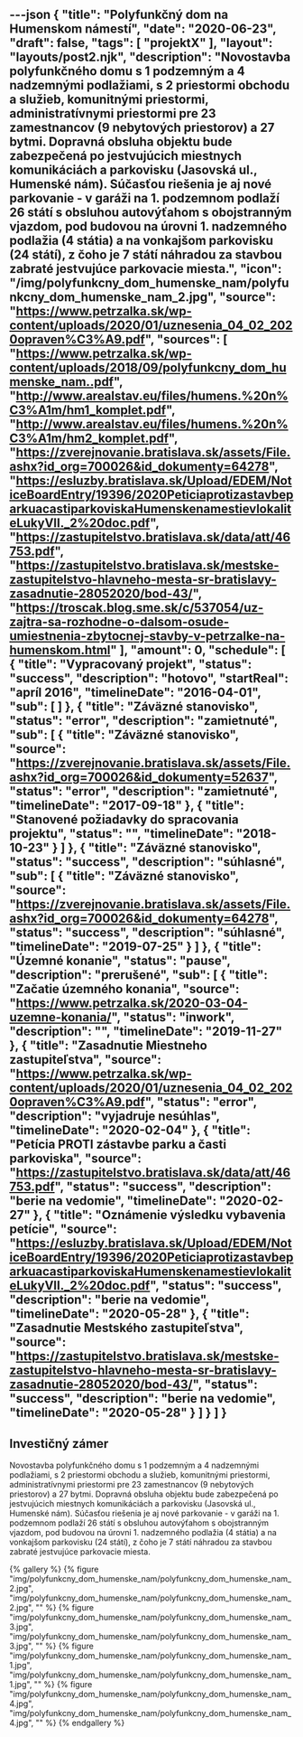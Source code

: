 ---json
{
   "title": "Polyfunkčný dom na Humenskom námestí",
   "date": "2020-06-23",
   "draft": false,
   "tags": [
      "projektX"
   ],
   "layout": "layouts/post2.njk",
   "description": "Novostavba polyfunkčného domu s 1 podzemným a 4 nadzemnými podlažiami, s 2 priestormi obchodu a služieb, komunitnými priestormi, administratívnymi priestormi pre 23 zamestnancov (9 nebytových priestorov) a 27 bytmi. Dopravná obsluha objektu bude zabezpečená po jestvujúcich miestnych komunikáciách a parkovisku (Jasovská ul., Humenské nám). Súčasťou riešenia je aj nové parkovanie - v garáži na 1. podzemnom podlaží 26 státí s obsluhou autovýťahom s obojstranným vjazdom, pod budovou na úrovni 1. nadzemného podlažia (4 státia) a na vonkajšom parkovisku (24 státí), z čoho je 7 státí náhradou za stavbou zabraté jestvujúce parkovacie miesta.",
   "icon": "/img/polyfunkcny_dom_humenske_nam/polyfunkcny_dom_humenske_nam_2.jpg",
   "source": "https://www.petrzalka.sk/wp-content/uploads/2020/01/uznesenia_04_02_2020opraven%C3%A9.pdf",
   "sources": [
      "https://www.petrzalka.sk/wp-content/uploads/2018/09/polyfunkcny_dom_humenske_nam..pdf",
      "http://www.arealstav.eu/files/humens.%20n%C3%A1m/hm1_komplet.pdf",
      "http://www.arealstav.eu/files/humens.%20n%C3%A1m/hm2_komplet.pdf",
      "https://zverejnovanie.bratislava.sk/assets/File.ashx?id_org=700026&id_dokumenty=64278",
      "https://esluzby.bratislava.sk/Upload/EDEM/NoticeBoardEntry/19396/2020PeticiaprotizastavbeparkuacastiparkoviskaHumenskenamestievlokaliteLukyVII._2%20doc.pdf",
      "https://zastupitelstvo.bratislava.sk/data/att/46753.pdf",
      "https://zastupitelstvo.bratislava.sk/mestske-zastupitelstvo-hlavneho-mesta-sr-bratislavy-zasadnutie-28052020/bod-43/",
      "https://troscak.blog.sme.sk/c/537054/uz-zajtra-sa-rozhodne-o-dalsom-osude-umiestnenia-zbytocnej-stavby-v-petrzalke-na-humenskom.html"
   ],
   "amount": 0,
   "schedule": [
      {
         "title": "Vypracovaný projekt",
         "status": "success",
         "description": "hotovo",
         "startReal": "apríl 2016",
         "timelineDate": "2016-04-01",
         "sub": [  ]
      },
      {
         "title": "Záväzné stanovisko",
         "status": "error",
         "description": "zamietnuté",
         "sub": [ 
            {
               "title": "Záväzné stanovisko",
               "source": "https://zverejnovanie.bratislava.sk/assets/File.ashx?id_org=700026&id_dokumenty=52637",
               "status": "error",
               "description": "zamietnuté",
               "timelineDate": "2017-09-18"
            },
            {
               "title": "Stanovené požiadavky do spracovania projektu",
               "status": "",
               "timelineDate": "2018-10-23"
            }
          ]
      },
      {
         "title": "Záväzné stanovisko",
         "status": "success",
         "description": "súhlasné",
         "sub": [ 
            {
               "title": "Záväzné stanovisko",
               "source": "https://zverejnovanie.bratislava.sk/assets/File.ashx?id_org=700026&id_dokumenty=64278",
               "status": "success",
               "description": "súhlasné",
               "timelineDate": "2019-07-25"
            }
         ]
      },
      {
         "title": "Územné konanie",
         "status": "pause",
         "description": "prerušené",
         "sub": [ 
            {
               "title": "Začatie územného konania",
               "source": "https://www.petrzalka.sk/2020-03-04-uzemne-konania/",
               "status": "inwork",
               "description": "",
               "timelineDate": "2019-11-27"
            },
            {
               "title": "Zasadnutie Miestneho zastupiteľstva",
               "source": "https://www.petrzalka.sk/wp-content/uploads/2020/01/uznesenia_04_02_2020opraven%C3%A9.pdf",
               "status": "error",
               "description": "vyjadruje nesúhlas",
               "timelineDate": "2020-02-04"
            },
            {
               "title": "Petícia PROTI zástavbe parku a časti parkoviska",
               "source": "https://zastupitelstvo.bratislava.sk/data/att/46753.pdf",
               "status": "success",
               "description": "berie na vedomie",
               "timelineDate": "2020-02-27"
            },
            {
               "title": "Oznámenie výsledku vybavenia petície",
               "source": "https://esluzby.bratislava.sk/Upload/EDEM/NoticeBoardEntry/19396/2020PeticiaprotizastavbeparkuacastiparkoviskaHumenskenamestievlokaliteLukyVII._2%20doc.pdf",
               "status": "success",
               "description": "berie na vedomie",
               "timelineDate": "2020-05-28"
            },
            {
               "title": "Zasadnutie Mestského zastupiteľstva",
               "source": "https://zastupitelstvo.bratislava.sk/mestske-zastupitelstvo-hlavneho-mesta-sr-bratislavy-zasadnutie-28052020/bod-43/",
               "status": "success",
               "description": "berie na vedomie",
               "timelineDate": "2020-05-28"
            }
         ]
      }
   ]
}
---

## Investičný zámer
Novostavba polyfunkčného domu s 1 podzemným a 4 nadzemnými podlažiami, s 2 priestormi obchodu a služieb, komunitnými priestormi, administratívnymi priestormi pre 23 zamestnancov (9 nebytových priestorov) a 27 bytmi. Dopravná obsluha objektu bude zabezpečená po jestvujúcich miestnych komunikáciách a parkovisku (Jasovská ul., Humenské nám). Súčasťou riešenia je aj nové parkovanie - v garáži na 1. podzemnom podlaží 26 státí s obsluhou autovýťahom s obojstranným vjazdom, pod budovou na úrovni 1. nadzemného podlažia (4 státia) a na vonkajšom parkovisku (24 státí), z čoho je 7 státí náhradou za stavbou zabraté jestvujúce parkovacie miesta.

{% gallery %}
{% figure "img/polyfunkcny_dom_humenske_nam/polyfunkcny_dom_humenske_nam_2.jpg", "img/polyfunkcny_dom_humenske_nam/polyfunkcny_dom_humenske_nam_2.jpg", "" %}
{% figure "img/polyfunkcny_dom_humenske_nam/polyfunkcny_dom_humenske_nam_3.jpg", "img/polyfunkcny_dom_humenske_nam/polyfunkcny_dom_humenske_nam_3.jpg", "" %}
{% figure "img/polyfunkcny_dom_humenske_nam/polyfunkcny_dom_humenske_nam_1.jpg", "img/polyfunkcny_dom_humenske_nam/polyfunkcny_dom_humenske_nam_1.jpg", "" %}
{% figure "img/polyfunkcny_dom_humenske_nam/polyfunkcny_dom_humenske_nam_4.jpg", "img/polyfunkcny_dom_humenske_nam/polyfunkcny_dom_humenske_nam_4.jpg", "" %}
{% endgallery %}

